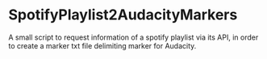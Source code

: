 # SpotifyPlaylist2AudacityMarkers
A small script to request information of a spotify playlist via its API, in order to create a marker txt file delimiting marker for Audacity.
